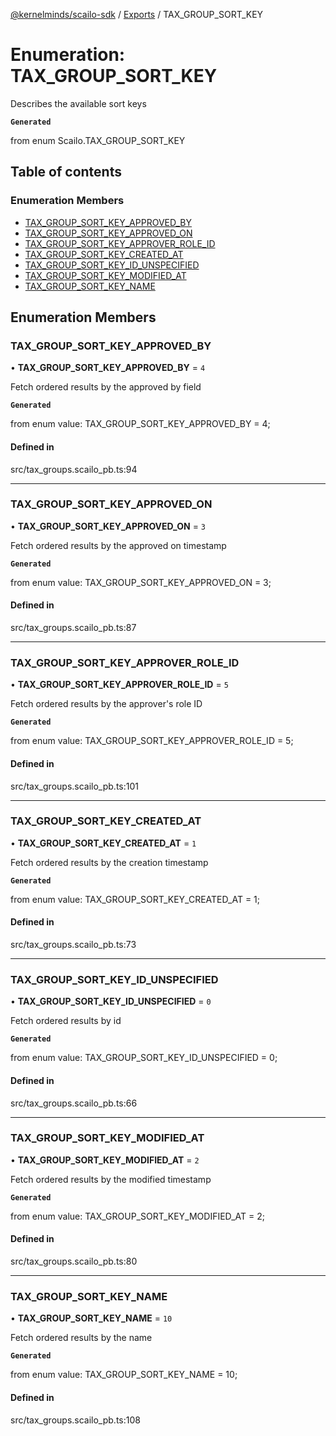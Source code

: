 [@kernelminds/scailo-sdk](../README.md) / [Exports](../modules.md) / TAX\_GROUP\_SORT\_KEY

# Enumeration: TAX\_GROUP\_SORT\_KEY

Describes the available sort keys

**`Generated`**

from enum Scailo.TAX_GROUP_SORT_KEY

## Table of contents

### Enumeration Members

- [TAX\_GROUP\_SORT\_KEY\_APPROVED\_BY](TAX_GROUP_SORT_KEY.md#tax_group_sort_key_approved_by)
- [TAX\_GROUP\_SORT\_KEY\_APPROVED\_ON](TAX_GROUP_SORT_KEY.md#tax_group_sort_key_approved_on)
- [TAX\_GROUP\_SORT\_KEY\_APPROVER\_ROLE\_ID](TAX_GROUP_SORT_KEY.md#tax_group_sort_key_approver_role_id)
- [TAX\_GROUP\_SORT\_KEY\_CREATED\_AT](TAX_GROUP_SORT_KEY.md#tax_group_sort_key_created_at)
- [TAX\_GROUP\_SORT\_KEY\_ID\_UNSPECIFIED](TAX_GROUP_SORT_KEY.md#tax_group_sort_key_id_unspecified)
- [TAX\_GROUP\_SORT\_KEY\_MODIFIED\_AT](TAX_GROUP_SORT_KEY.md#tax_group_sort_key_modified_at)
- [TAX\_GROUP\_SORT\_KEY\_NAME](TAX_GROUP_SORT_KEY.md#tax_group_sort_key_name)

## Enumeration Members

### TAX\_GROUP\_SORT\_KEY\_APPROVED\_BY

• **TAX\_GROUP\_SORT\_KEY\_APPROVED\_BY** = ``4``

Fetch ordered results by the approved by field

**`Generated`**

from enum value: TAX_GROUP_SORT_KEY_APPROVED_BY = 4;

#### Defined in

src/tax_groups.scailo_pb.ts:94

___

### TAX\_GROUP\_SORT\_KEY\_APPROVED\_ON

• **TAX\_GROUP\_SORT\_KEY\_APPROVED\_ON** = ``3``

Fetch ordered results by the approved on timestamp

**`Generated`**

from enum value: TAX_GROUP_SORT_KEY_APPROVED_ON = 3;

#### Defined in

src/tax_groups.scailo_pb.ts:87

___

### TAX\_GROUP\_SORT\_KEY\_APPROVER\_ROLE\_ID

• **TAX\_GROUP\_SORT\_KEY\_APPROVER\_ROLE\_ID** = ``5``

Fetch ordered results by the approver's role ID

**`Generated`**

from enum value: TAX_GROUP_SORT_KEY_APPROVER_ROLE_ID = 5;

#### Defined in

src/tax_groups.scailo_pb.ts:101

___

### TAX\_GROUP\_SORT\_KEY\_CREATED\_AT

• **TAX\_GROUP\_SORT\_KEY\_CREATED\_AT** = ``1``

Fetch ordered results by the creation timestamp

**`Generated`**

from enum value: TAX_GROUP_SORT_KEY_CREATED_AT = 1;

#### Defined in

src/tax_groups.scailo_pb.ts:73

___

### TAX\_GROUP\_SORT\_KEY\_ID\_UNSPECIFIED

• **TAX\_GROUP\_SORT\_KEY\_ID\_UNSPECIFIED** = ``0``

Fetch ordered results by id

**`Generated`**

from enum value: TAX_GROUP_SORT_KEY_ID_UNSPECIFIED = 0;

#### Defined in

src/tax_groups.scailo_pb.ts:66

___

### TAX\_GROUP\_SORT\_KEY\_MODIFIED\_AT

• **TAX\_GROUP\_SORT\_KEY\_MODIFIED\_AT** = ``2``

Fetch ordered results by the modified timestamp

**`Generated`**

from enum value: TAX_GROUP_SORT_KEY_MODIFIED_AT = 2;

#### Defined in

src/tax_groups.scailo_pb.ts:80

___

### TAX\_GROUP\_SORT\_KEY\_NAME

• **TAX\_GROUP\_SORT\_KEY\_NAME** = ``10``

Fetch ordered results by the name

**`Generated`**

from enum value: TAX_GROUP_SORT_KEY_NAME = 10;

#### Defined in

src/tax_groups.scailo_pb.ts:108

